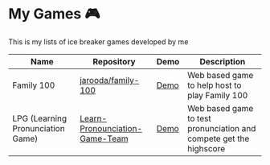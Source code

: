 # My Games 🎮

This is my lists of ice breaker games developed by me



| Name                                | Repository                            | Demo       | Description                                                        |
|-------------------------------------|---------------------------------------|------------|--------------------------------------------------------------------|
| Family 100                          | [jarooda/family-100][1]               | [Demo][a]  | Web based game to help host to play Family 100                     |
| LPG (Learning Pronunciation Game)   | [Learn-Pronounciation-Game-Team][2]   | [Demo][b]  | Web based game to test pronunciation and compete get the highscore |






[1]: https://github.com/jarooda/family-100
[a]: https://family-100-jajal.vercel.app/
[2]: https://github.com/Learn-Pronounciation-Game-Team/lpg-client
[b]: https://lpg-h8.web.app/
